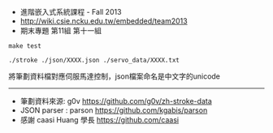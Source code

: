 * 進階嵌入式系統課程 - Fall 2013
* http://wiki.csie.ncku.edu.tw/embedded/team2013
* 期末專題 第11組 第十一組

```make test```

```./stroke ./json/XXXX.json ./servo_data/XXXX.txt```

將筆劃資料檔對應伺服馬達控制，json檔案命名是中文字的unicode


--------------------------------------------------
* 筆劃資料來源: g0v
https://github.com/g0v/zh-stroke-data
* JSON parser : parson
https://github.com/kgabis/parson
* 感謝 caasi Huang 學長
https://github.com/caasi


